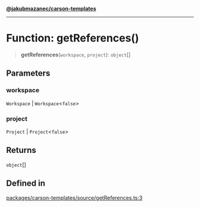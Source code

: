 [**@jakubmazanec/carson-templates**](../README.md)

---

# Function: getReferences()

> **getReferences**(`workspace`, `project`): `object`[]

## Parameters

### workspace

`Workspace` | `Workspace`\<`false`\>

### project

`Project` | `Project`\<`false`\>

## Returns

`object`[]

## Defined in

[packages/carson-templates/source/getReferences.ts:3](https://github.com/jakubmazanec/tools/blob/4bb343d3736e4f9f11a014de3241c6054262151e/packages/carson-templates/source/getReferences.ts#L3)
